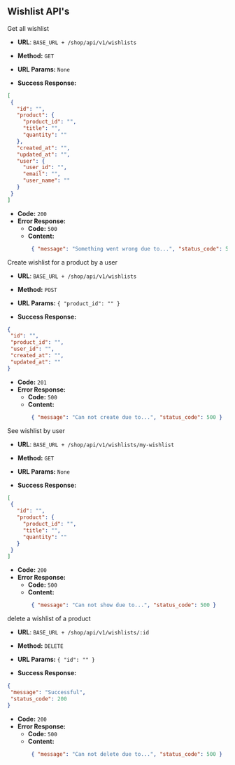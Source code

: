 **Wishlist API's**
----

Get all wishlist

* **URL**: ``BASE_URL + /shop/api/v1/wishlists``

* **Method:** `GET`

*  **URL Params:** `None`

* **Success Response:**
 ```json
[
  {
    "id": "",
    "product": {
      "product_id": "",
      "title": "",
      "quantity": ""
    },
    "created_at": "",
    "updated_at": "",
    "user": {
      "user_id": "",
      "email": "",
      "user_name": ""
    }
  }
]
```

* **Code:** `200`
* **Error Response:**
    * **Code:** `500`
    * **Content:**
         ```json 
          { "message": "Something went wrong due to...", "status_code": 500 }
         ```

Create wishlist for a product by a user

* **URL**: ``BASE_URL + /shop/api/v1/wishlists``

* **Method:** `POST`

*  **URL Params:** `{
   "product_id": ""
   }`

* **Success Response:**
 ```json
{
  "id": "",
  "product_id": "",
  "user_id": "",
  "created_at": "",
  "updated_at": ""
}
```

* **Code:** `201`
* **Error Response:**
    * **Code:** `500`
    * **Content:**
         ```json 
          { "message": "Can not create due to...", "status_code": 500 }
         ```
See wishlist by user

* **URL**: ``BASE_URL + /shop/api/v1/wishlists/my-wishlist``

* **Method:** `GET`

*  **URL Params:** `None`

* **Success Response:**
 ```json
[
  {
    "id": "",
    "product": {
      "product_id": "",
      "title": "",
      "quantity": ""
    }
  }
]
```

* **Code:** `200`
* **Error Response:**
    * **Code:** `500`
    * **Content:**
         ```json 
          { "message": "Can not show due to...", "status_code": 500 }
         ```

delete a wishlist of a product

* **URL**: ``BASE_URL + /shop/api/v1/wishlists/:id``

* **Method:** `DELETE`

*  **URL Params:** `{
   "id": ""
   }`

* **Success Response:**
 ```json
{
  "message": "Successful",
  "status_code": 200
}
```

* **Code:** `200`
* **Error Response:**
    * **Code:** `500`
    * **Content:**
         ```json 
          { "message": "Can not delete due to...", "status_code": 500 }
 